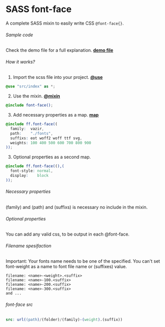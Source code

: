 # SASS font-face
A complete SASS mixin to easily write CSS `@font-face{}`.



###### Sample code
Check the demo file for a full explanation.
**[demo file](https://github.com/babakfp/sass-font-face/blob/master/demo.scss)**



###### How it works?

1. Import the scss file into your project.
**[@use](http://www.sass-lang.com/documentation/at-rules/use)**
```scss
@use "src/index" as *;
```

2. Use the mixin.
**[@mixin](http://www.sass-lang.com/documentation/at-rules/mixin)**
```scss
@include font-face();
```

3. Add necessary properties as a map.
**[map](https://sass-lang.com/documentation/values/maps)**
```scss
@include ff.font-face((
  family:  vazir,
  path:    "./fonts",
  suffixs: eot woff2 woff ttf svg,
  weights: 100 400 500 600 700 800 900
));
```

3. Optional properties as a second map.
```scss
@include ff.font-face((),(
  font-style: normal,
  display:    block
));
```



###### Necessary properties
(family) and (path) and (suffixs) is necessary no include in the mixin.



###### Optional properties
You can add any valid css, to be output in each @font-face.



###### Filename spesifaction
Important: Your fonts name needs to be one of the specified. You can't set font-weight as a name to font file name or (suffixes) value.
```
filename: <name>-<weight>.<suffix>
filename: <name>-100.<suffix>
filename: <name>-200.<suffix>
filename: <name>-300.<suffix>
and ...
```



###### font-face src
```scss
src: url((path)/(folder)/(family)-(weight).(suffix))
```